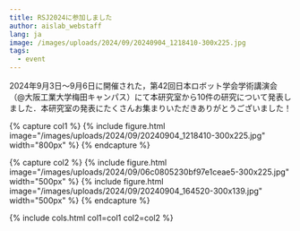 ```yaml
---
title: RSJ2024に参加しました
author: aislab_webstaff
lang: ja
image: /images/uploads/2024/09/20240904_1218410-300x225.jpg
tags:
  - event
---
```


2024年9月3日～9月6日に開催された，第42回日本ロボット学会学術講演会（@大阪工業大学梅田キャンパス）にて本研究室から10件の研究について発表しました．本研究室の発表にたくさんお集まりいただきありがとうございました！

{% capture col1 %}
{%
  include figure.html
  image="/images/uploads/2024/09/20240904_1218410-300x225.jpg"
  width="800px"
%}
{% endcapture %}

{% capture col2 %}
{%
  include figure.html
  image="/images/uploads/2024/09/06c0805230bf97e1ceae5-300x225.jpg"
  width="500px"
%}
{%
  include figure.html
  image="/images/uploads/2024/09/20240904_164520-300x139.jpg"
  width="500px"
%}
{% endcapture %}

{% include cols.html col1=col1 col2=col2 %}